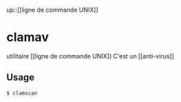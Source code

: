up::[[ligne de commande UNIX]]
# clamav
utilitaire [[ligne de commande UNIX]]
C'est un [[anti-virus]]

## Usage

```bash
$ clamscan
```